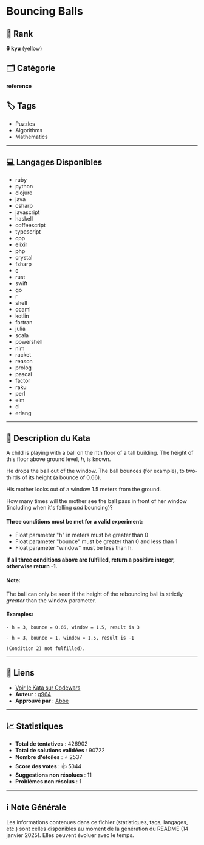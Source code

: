 # Bouncing Balls

## 🏅 Rank
**6 kyu** (yellow)

## 🗂️ Catégorie
**reference**

## 🏷️ Tags
- Puzzles
- Algorithms
- Mathematics

---

## 💻 Langages Disponibles
- ruby
- python
- clojure
- java
- csharp
- javascript
- haskell
- coffeescript
- typescript
- cpp
- elixir
- php
- crystal
- fsharp
- c
- rust
- swift
- go
- r
- shell
- ocaml
- kotlin
- fortran
- julia
- scala
- powershell
- nim
- racket
- reason
- prolog
- pascal
- factor
- raku
- perl
- elm
- d
- erlang

---

## 📜 Description du Kata

A child is playing with a ball on the nth floor of a tall building.
The height of this floor above ground level, *h*, is known. 

He drops the ball out of the window. The ball bounces (for example), to two-thirds of its height (a bounce of 0.66).
 
His mother looks out of a window 1.5 meters from the ground.

How many times will the mother see the ball pass in front of her window (including when it's falling _and_ bouncing)?

#### Three conditions must be met for a valid experiment:

*  Float parameter "h" in meters must be greater than 0
*  Float parameter "bounce" must be greater than 0 and less than 1
*  Float parameter "window" must be less than h.

**If all three conditions above are fulfilled, return a positive integer, otherwise return -1.**

#### Note:
The ball can only be seen if the height of the rebounding ball is strictly *greater* than the window parameter.

#### Examples:
```
- h = 3, bounce = 0.66, window = 1.5, result is 3

- h = 3, bounce = 1, window = 1.5, result is -1 

(Condition 2) not fulfilled).
```

---

## 🔗 Liens
- [Voir le Kata sur Codewars](https://www.codewars.com/kata/5544c7a5cb454edb3c000047)
- **Auteur** : [g964](https://www.codewars.com/users/g964)
- **Approuvé par** : [Abbe](https://www.codewars.com/users/Abbe)

---

## 📈 Statistiques
- **Total de tentatives** : 426902
- **Total de solutions validées** : 90722
- **Nombre d'étoiles** : ⭐ 2537
- **Score des votes** : 👍 5344
- **Suggestions non résolues** : 11
- **Problèmes non résolus** : 1

---

## ℹ️ Note Générale
Les informations contenues dans ce fichier (statistiques, tags, langages, etc.) sont celles disponibles au moment de la génération du README (14 janvier 2025). Elles peuvent évoluer avec le temps.
